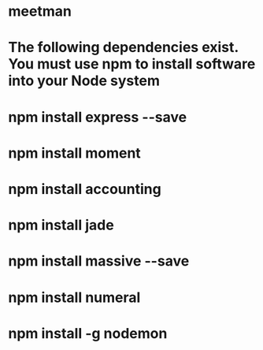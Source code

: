 # meetman
# The following dependencies exist.  You must use npm to install software into your Node system
# npm install express --save
# npm install moment
# npm install accounting 
# npm install jade
# npm install massive --save
# npm install numeral
# npm install -g nodemon